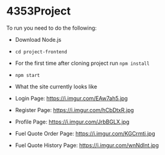 # 4353Project
To run you need to do the following:
* Download Node.js
* `cd project-frontend`
* For the first time after cloning project run `npm install`
* `npm start`


* What the site currently looks like
* Login Page: https://i.imgur.com/EAw7ah5.jpg
* Register Page: https://i.imgur.com/hCbDtxR.jpg
* Profile Page: https://i.imgur.com/JrbBGLX.jpg
* Fuel Quote Order Page: https://i.imgur.com/KGCrmti.jpg
* Fuel Quote History Page: https://i.imgur.com/wnNdInt.jpg
